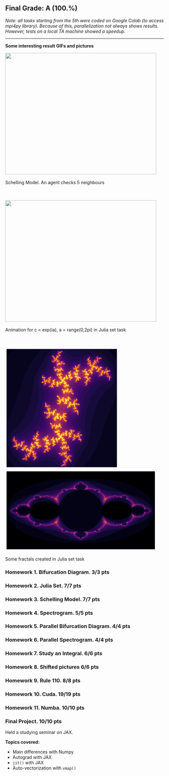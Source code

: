 ## Final Grade: A (100.%)

*Note: all tasks starting from the 5th were coded on Google Colab (to access mpi4py library). Because of this, parallelization not always shows results. However, tests on a local TA machine showed a speedup.*

-------

**Some interesting result GIFs and pictures**

<!-- ![Schelling Model Check 5 Neighbours](https://github.com/Vlad382/skoltech_courses/blob/main/High%20Performance%20Python%20Lab/Homework%203/Schelling_model_5_out_of_8.gif)
Schelling Model Check 5 Neighbours -->

<img src="https://github.com/Vlad382/skoltech_courses/blob/main/High%20Performance%20Python%20Lab/Homework%203.%20Schelling%20Model/Schelling_model_5_out_of_8.gif" width="480" height="384" />

Schelling Model. An agent checks 5 neighbours<br><br><br>

<img src="https://github.com/Vlad382/skoltech_courses/blob/main/High%20Performance%20Python%20Lab/Homework%202.%20Julia%20Set/Trifonov_julia_set.gif" width="480" height="384" />

Animation for c = exp(ia), a = range(0,2pi) in Julia set task<br><br><br>

<img src="https://github.com/Vlad382/skoltech_courses/blob/main/High%20Performance%20Python%20Lab/Homework%202.%20Julia%20Set/my_fractal.png" width="360" height="384" /><img src="https://github.com/Vlad382/skoltech_courses/blob/main/High%20Performance%20Python%20Lab/Homework%202.%20Julia%20Set/specific_fractal.png" width="480" height="256" />

Some fractals created in Julia set task

### Homework 1. Bifurcation Diagram. 3/3 pts

### Homework 2. Julia Set. 7/7 pts

### Homework 3. Schelling Model. 7/7 pts

### Homework 4. Spectrogram. 5/5 pts

### Homework 5. Parallel Bifurcation Diagram. 4/4 pts

### Homework 6. Parallel Spectrogram. 4/4 pts

### Homework 7. Study an Integral. 6/6 pts

### Homework 8. Shifted pictures 6/6 pts

### Homework 9. Rule 110. 8/8 pts

### Homework 10. Cuda. 19/19 pts

### Homework 11. Numba. 10/10 pts

### Final Project. 10/10 pts

Held a studying seminar on JAX.

**Topics covered:**

 - Main differences with Numpy
 - Autograd with JAX
 - `jit()` with JAX
 - Auto-vectorization with `vmap()`